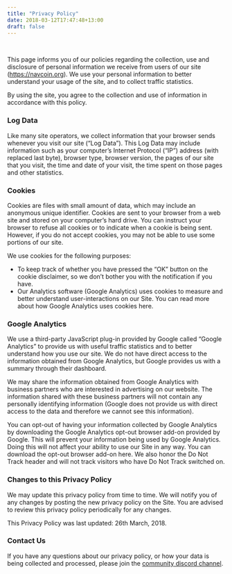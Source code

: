 ```yaml
---
title: "Privacy Policy"
date: 2018-03-12T17:47:48+13:00
draft: false
---
```

<br />
<section class="container">

This page informs you of our policies regarding the collection, use and disclosure of personal information we receive from users of our site (https://navcoin.org). We use your personal information to better understand your usage of the site, and to collect traffic statistics.

By using the site, you agree to the collection and use of information in accordance with this policy.

### Log Data
Like many site operators, we collect information that your browser sends whenever you visit our site (“Log Data”). This Log Data may include information such as your computer’s Internet Protocol (“IP”) address (with replaced last byte), browser type, browser version, the pages of our site that you visit, the time and date of your visit, the time spent on those pages and other statistics.

### Cookies
Cookies are files with small amount of data, which may include an anonymous unique identifier. Cookies are sent to your browser from a web site and stored on your computer’s hard drive. You can instruct your browser to refuse all cookies or to indicate when a cookie is being sent. However, if you do not accept cookies, you may not be able to use some portions of our site.

We use cookies for the following purposes:

- To keep track of whether you have pressed the “OK” button on the cookie disclaimer, so we don’t bother you with the notification if you have.
- Our Analytics software (Google Analytics) uses cookies to measure and better understand user-interactions on our Site. You can read more about how Google Analytics uses cookies here.

### Google Analytics
We use a third-party JavaScript plug-in provided by Google called “Google Analytics” to provide us with useful traffic statistics and to better understand how you use our site. We do not have direct access to the information obtained from Google Analytics, but Google provides us with a summary through their dashboard.

We may share the information obtained from Google Analytics with business partners who are interested in advertising on our website. The information shared with these business partners will not contain any personally identifying information (Google does not provide us with direct access to the data and therefore we cannot see this information).

You can opt-out of having your information collected by Google Analytics by downloading the Google Analytics opt-out browser add-on provided by Google. This will prevent your information being used by Google Analytics. Doing this will not affect your ability to use our Site in any way. You can download the opt-out browser add-on here. We also honor the Do Not Track header and will not track visitors who have Do Not Track switched on.

### Changes to this Privacy Policy
We may update this privacy policy from time to time. We will notify you of any changes by posting the new privacy policy on the Site. You are advised to review this privacy policy periodically for any changes.

This Privacy Policy was last updated: 26th March, 2018.

### Contact Us
If you have any questions about our privacy policy, or how your data is being collected and processed, please join the [community discord channel](https://discord.gg/y4Vu9jw).

<br /><br />
</section>
